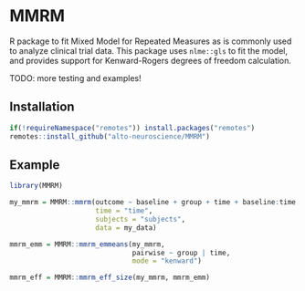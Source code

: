 
# MMRM

R package to fit Mixed Model for Repeated Measures as is commonly used
to analyze clinical trial data. This package uses `nlme::gls` to fit the model,
and provides support for Kenward-Rogers degrees of freedom calculation.

TODO: more testing and examples!

## Installation

``` r
if(!requireNamespace("remotes")) install.packages("remotes")
remotes::install_github("alto-neuroscience/MMRM")
```

## Example

``` r
library(MMRM)

my_mmrm = MMRM::mmrm(outcome ~ baseline + group + time + baseline:time + group:time,
                     time = "time",
                     subjects = "subjects",
                     data = my_data)

mmrm_emm = MMRM::mmrm_emmeans(my_mmrm,
                              pairwise ~ group | time,
                              mode = "kenward")

mmrm_eff = MMRM::mmrm_eff_size(my_mmrm, mmrm_emm)
```


